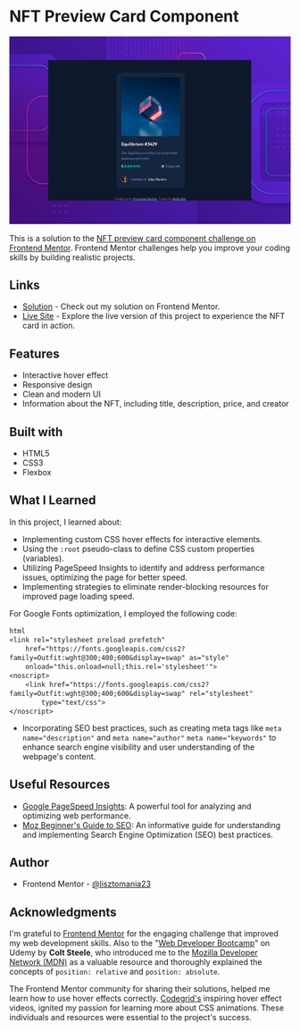 <h1>NFT Preview Card Component</h1>

![NFT Preview Card alt="background image by Freepik"](../../nft-preview-card-component/design/desktop-preview.jpg)

This is a solution to the [NFT preview card component challenge on Frontend Mentor](https://www.frontendmentor.io/challenges/nft-preview-card-component-SbdUL_w0U). Frontend Mentor challenges help you improve your coding skills by building realistic projects.

## Links

- [Solution](https://www.frontendmentor.io/solutions/-nft-preview-card-component-flexbox-css-transitions-HgZFs7FGH0) - Check out my solution on Frontend Mentor.
- [Live Site](https://lisztomania23.github.io/frontend-mentor-challenges/nft-preview-card-component/) - Explore the live version of this project to experience the NFT card in action.

## Features

- Interactive hover effect
- Responsive design
- Clean and modern UI
- Information about the NFT, including title, description, price, and creator

## Built with

- HTML5
- CSS3
- Flexbox

## What I Learned

In this project, I learned about:

- Implementing custom CSS hover effects for interactive elements.
- Using the `:root` pseudo-class to define CSS custom properties (variables).
- Utilizing PageSpeed Insights to identify and address performance issues, optimizing the page for better speed.
- Implementing strategies to eliminate render-blocking resources for improved page loading speed. 

For Google Fonts optimization, I employed the following code:

```
html
<link rel="stylesheet preload prefetch"
    href="https://fonts.googleapis.com/css2?family=Outfit:wght@300;400;600&display=swap" as="style"
    onload="this.onload=null;this.rel='stylesheet'">
<noscript>
    <link href="https://fonts.googleapis.com/css2?family=Outfit:wght@300;400;600&display=swap" rel="stylesheet"
        type="text/css">
</noscript>

```
- Incorporating SEO best practices, such as creating meta tags like `meta name="description"` and `meta name="author"` `meta name="keywords"` to enhance search engine visibility and user understanding of the webpage's content.

## Useful Resources
- [Google PageSpeed Insights](https://developers.google.com/speed/pagespeed/insights/): A powerful tool for analyzing and optimizing web performance.
- [Moz Beginner's Guide to SEO](https://moz.com/beginners-guide-to-seo): An informative guide for understanding and implementing Search Engine Optimization (SEO) best practices.

## Author

- Frontend Mentor - [@lisztomania23](https://www.frontendmentor.io/profile/lisztomania23)

## Acknowledgments

I'm grateful to [Frontend Mentor](https://www.frontendmentor.io/) for the engaging challenge that improved my web development skills. Also to the "[Web Developer Bootcamp](https://www.udemy.com/course/the-web-developer-bootcamp/)" on Udemy by **Colt Steele**, who introduced me to the [Mozilla Developer Network (MDN)](https://developer.mozilla.org/en-US/) as a valuable resource and thoroughly explained the concepts of `position: relative` and `position: absolute`. 

The Frontend Mentor community for sharing their solutions, helped me learn how to use hover effects correctly. [Codegrid's](https://www.youtube.com/@codegrid) inspiring hover effect videos, ignited my passion for learning more about CSS animations. These individuals and resources were essential to the project's success.
